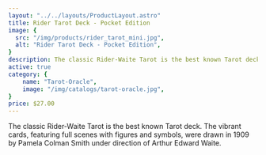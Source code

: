 ```yaml
---
layout: "../../layouts/ProductLayout.astro"
title: Rider Tarot Deck - Pocket Edition
image: {
  src: "/img/products/rider_tarot_mini.jpg",
  alt: "Rider Tarot Deck - Pocket Edition",
}
description: The classic Rider-Waite Tarot is the best known Tarot deck.
active: true
category: {
    name: "Tarot-Oracle",
    image: "/img/catalogs/tarot-oracle.jpg",
}
price: $27.00
---
```


The classic Rider-Waite Tarot is the best known Tarot deck. The vibrant cards, featuring full scenes with figures and symbols, were drawn in 1909 by Pamela Colman Smith under direction of Arthur Edward Waite.


